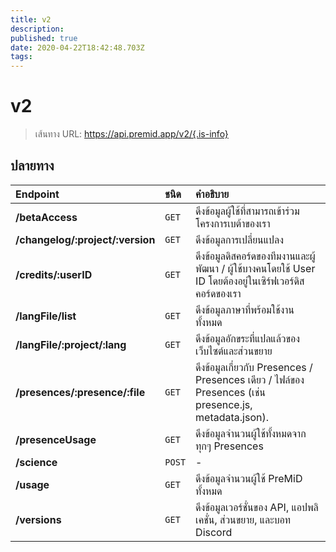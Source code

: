 ```yaml
---
title: v2
description:
published: true
date: 2020-04-22T18:42:48.703Z
tags:
---
```


# v2

> เส้นทาง URL: https://api.premid.app/v2/{.is-info}


## ปลายทาง

<table>
  <thead>
    <tr>
      <th style="text-align:left">Endpoint</th>
      <th style="text-align:left">ชนิด</th>
      <th style="text-align:left">คำอธิบาย</th>
    </tr>
  </thead>
  <tbody>
    <tr>
      <td style="text-align:left"><b>/betaAccess</b>
      </td>
      <td style="text-align:left"><code>GET</code></td>
      <td style="text-align:left">ดึงข้อมูลผู้ใช้ที่สามารถเข้าร่วมโครงการเบต้าของเรา</td>
    </tr>
    <tr>
      <td style="text-align:left"><b>/changelog/:project/:version</b>
      </td>
      <td style="text-align:left"><code>GET</code></td>
      <td style="text-align:left">ดึงข้อมูลการเปลี่ยนแปลง</td>
    </tr>
    <tr>
      <td style="text-align:left"><b>/credits/:userID</b>
      </td>
      <td style="text-align:left"><code>GET</code></td>
      <td style="text-align:left">ดึงข้อมูลดิสคอร์ดของทีมงานและผู้พัฒนา / ผู้ใช้บางคนโดยใช้ User ID โดยต้องอยู่ในเซิร์ฟเวอร์ดิสคอร์ดของเรา</td>
    </tr>
    <tr>
      <td style="text-align:left"><b>/langFile/list</b>
      </td>
      <td style="text-align:left"><code>GET</code></td>
      <td style="text-align:left">ดึงข้อมูลภาษาที่พร้อมใช้งานทั้งหมด</td>
    </tr>
    <tr>
      <td style="text-align:left"><b>/langFile/:project/:lang</b>
      </td>
      <td style="text-align:left"><code>GET</code></td>
      <td style="text-align:left">ดึงข้อมูลอักขระที่แปลแล้วของเว็บไซต์และส่วนขยาย</td>
    </tr>
    <tr>
      <td style="text-align:left"><b>/presences/:presence/:file</b>
      </td>
      <td style="text-align:left"><code>GET</code></td>
      <td style="text-align:left">ดึงข้อมูลเกี่ยวกับ Presences / Presences เดียว / ไฟล์ของ Presences (เช่น presence.js, metadata.json).</td>
    </tr>
    <tr>
      <td style="text-align:left"><b>/presenceUsage</b>
      </td>
      <td style="text-align:left"><code>GET</code></td>
      <td style="text-align:left">ดึงข้อมูลจำนวนผู้ใช้ทั้งหมดจากทุกๆ Presences</td>
    </tr>
    <tr>
      <td style="text-align:left"><b>/science</b>
      </td>
      <td style="text-align:left"><code>POST</code></td>
      <td style="text-align:left">-</td>
    </tr>
    <tr>
      <td style="text-align:left"><b>/usage</b>
      </td>
      <td style="text-align:left"><code>GET</code></td>
      <td style="text-align:left">ดึงข้อมูลจำนวนผู้ใช้ PreMiD ทั้งหมด</td>
    </tr>
    <tr>
      <td style="text-align:left"><b>/versions</b>
      </td>
      <td style="text-align:left"><code>GET</code></td>
      <td style="text-align:left">ดึงข้อมูลเวอร์ชั่นของ API, แอปพลิเคชั่น, ส่วนขยาย, และบอท Discord</td>
    </tr>
  </tbody>
</table>

